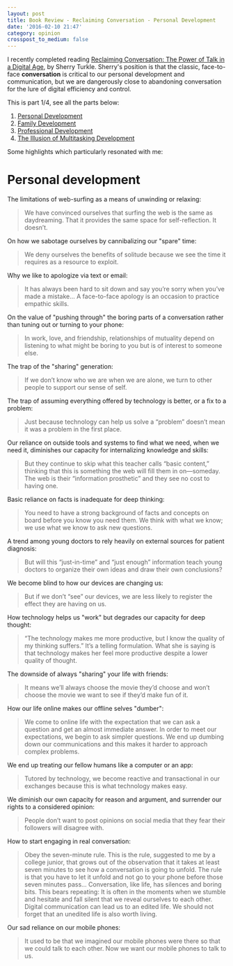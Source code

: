 ```yaml
---
layout: post
title: Book Review - Reclaiming Conversation - Personal Development
date: '2016-02-10 21:47'
category: opinion
crosspost_to_medium: false
---
```


I recently completed reading [Reclaiming Conversation: The Power of Talk in a Digital Age](http://www.amazon.com/dp/B00SI0B6PC/ref=r_soa_w_d), by Sherry Turkle. Sherry's position is that the classic, face-to-face **conversation** is critical to our personal development and communication, but we are dangerously close to abandoning conversation for the lure of digital efficiency and control.

This is part 1/4, see all the parts below:

1. [Personal Development](/opinion/book-review-reclaiming-conversation-personal-development/)
2. [Family Development](/opinion/book-review-reclaiming-conversation-family-development/)
3. [Professional Development](/opinion/book-review-reclaiming-conversation-professional-development/)
4. [The Illusion of Multitasking Development](/opinion/book-review-reclaiming-conversation-illusion-of-multitasking/)

Some highlights which particularly resonated with me:

# Personal development
The limitations of web-surfing as a means of unwinding or relaxing:

> We have convinced ourselves that surfing the web is the same as daydreaming. That it provides the same space for self-reflection. It doesn’t.

On how we sabotage ourselves by cannibalizing our "spare" time:

> We deny ourselves the benefits of solitude because we see the time it requires as a resource to exploit.

Why we like to apologize via text or email:

> It has always been hard to sit down and say you’re sorry when you’ve made a mistake... <snip> A face-to-face apology is an occasion to practice empathic skills.

On the value of "pushing through" the boring parts of a conversation rather than tuning out or turning to your phone:

> In work, love, and friendship, relationships of mutuality depend on listening to what might be boring to you but is of interest to someone else.

The trap of the "sharing" generation:

> If we don’t know who we are when we are alone, we turn to other people to support our sense of self.

The trap of assuming everything offered by technology is better, or a fix to a problem:

> Just because technology can help us solve a “problem” doesn’t mean it was a problem in the first place.

Our reliance on outside tools and systems to find what we need, when we need it, diminishes our capacity for internalizing knowledge and skills:

> But they continue to skip what this teacher calls “basic content,” thinking that this is something the web will fill them in on—someday. The web is their “information prosthetic” and they see no cost to having one.

Basic reliance on facts is inadequate for deep thinking:

> You need to have a strong background of facts and concepts on board before you know you need them. We think with what we know; we use what we know to ask new questions.

A trend among young doctors to rely heavily on external sources for patient diagnosis:

> But will this “just-in-time” and “just enough” information teach young doctors to organize their own ideas and draw their own conclusions?

We become blind to how our devices are changing us:

> But if we don’t “see” our devices, we are less likely to register the effect they are having on us.

How technology helps us "work" but degrades our capacity for deep thought:

> “The technology makes me more productive, but I know the quality of my thinking suffers.” It’s a telling formulation. What she is saying is that technology makes her feel more productive despite a lower quality of thought.

The downside of always "sharing" your life with friends:

> It means we’ll always choose the movie they’d choose and won’t choose the movie we want to see if they’d make fun of it.

How our life online makes our offline selves "dumber":

> We come to online life with the expectation that we can ask a question and get an almost immediate answer. In order to meet our expectations, we begin to ask simpler questions. We end up dumbing down our communications and this makes it harder to approach complex problems.

We end up treating our fellow humans like a computer or an app:

> Tutored by technology, we become reactive and transactional in our exchanges because this is what technology makes easy.

We diminish our own capacity for reason and argument, and surrender our rights to a considered opinion:

> People don’t want to post opinions on social media that they fear their followers will disagree with.

How to start engaging in real conversation:

> Obey the seven-minute rule. This is the rule, suggested to me by a college junior, that grows out of the observation that it takes at least seven minutes to see how a conversation is going to unfold. The rule is that you have to let it unfold and not go to your phone before those seven minutes pass... Conversation, like life, has silences and boring bits. This bears repeating: It is often in the moments when we stumble and hesitate and fall silent that we reveal ourselves to each other. Digital communication can lead us to an edited life. We should not forget that an unedited life is also worth living.

Our sad reliance on our mobile phones:

> It used to be that we imagined our mobile phones were there so that we could talk to each other. Now we want our mobile phones to talk to us.
